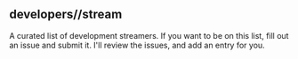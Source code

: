 ## developers//stream
A curated list of development streamers. If you want to be on this list, fill out an issue and submit it. I'll review the issues, and add an entry for you. 
